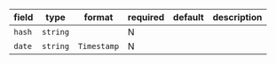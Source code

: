 | field | type | format | required | default | description |
|---|---|---|---|---|---|
| `hash` | `string` |  | N |  |
| `date` | `string` | `Timestamp` | N |  |  |
